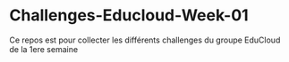 # Challenges-Educloud-Week-01
Ce repos est pour collecter les différents challenges du groupe EduCloud de la 1ere semaine 
